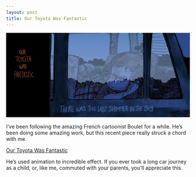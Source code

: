 ```yaml
---
layout: post
title: Our Toyota Was Fantastic
---
```

![image](/images/postimages/toyota.png)

I’ve been following the amazing French cartoonist Boulet for a while. He’s been doing some amazing work, but this recent piece really struck a chord with me.

[Our Toyota Was Fantastic](http://english.bouletcorp.com/2013/10/08/our-toyota-was-fantastic/)

He’s used animation to incredible effect. If you ever took a long car journey as a child, or, like me, commuted with your parents, you’ll appreciate this.
